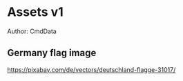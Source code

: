 # Assets v1

Author: CmdData

## Germany flag image

<https://pixabay.com/de/vectors/deutschland-flagge-31017/>

